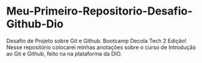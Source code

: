 # Meu-Primeiro-Repositorio-Desafio-Github-Dio
Desafio de Projeto sobre Git e Github. Bootcamp Decola Tech 2 Edição!
Nesse repositório colocarei minhas anotações sobre o curso de Introdução ao Git e Github, feito na na plataforma da DIO.
